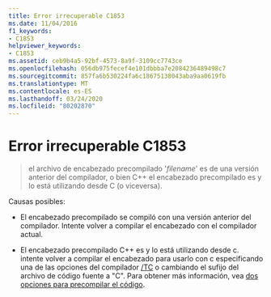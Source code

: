 ```yaml
---
title: Error irrecuperable C1853
ms.date: 11/04/2016
f1_keywords:
- C1853
helpviewer_keywords:
- C1853
ms.assetid: ceb9b4a5-92bf-4573-8a9f-3109cc7743ce
ms.openlocfilehash: 056db975fecef4e101dbbba7e2084236489498c7
ms.sourcegitcommit: 857fa6b530224fa6c18675138043aba9aa0619fb
ms.translationtype: MT
ms.contentlocale: es-ES
ms.lasthandoff: 03/24/2020
ms.locfileid: "80202870"
---
```

# <a name="fatal-error-c1853"></a>Error irrecuperable C1853

> el archivo de encabezado precompilado '*filename*' es de una versión anterior del compilador, o bien C++ el encabezado precompilado es y lo está utilizando desde C (o viceversa).

Causas posibles:

- El encabezado precompilado se compiló con una versión anterior del compilador. Intente volver a compilar el encabezado con el compilador actual.

- El encabezado precompilado C++ es y lo está utilizando desde c. intente volver a compilar el encabezado para usarlo con c especificando una de las opciones del compilador [/TC](../../build/reference/tc-tp-tc-tp-specify-source-file-type.md) o cambiando el sufijo del archivo de código fuente a "C". Para obtener más información, vea [dos opciones para precompilar el código](../../build/creating-precompiled-header-files.md#two-choices-for-precompiling-code).
